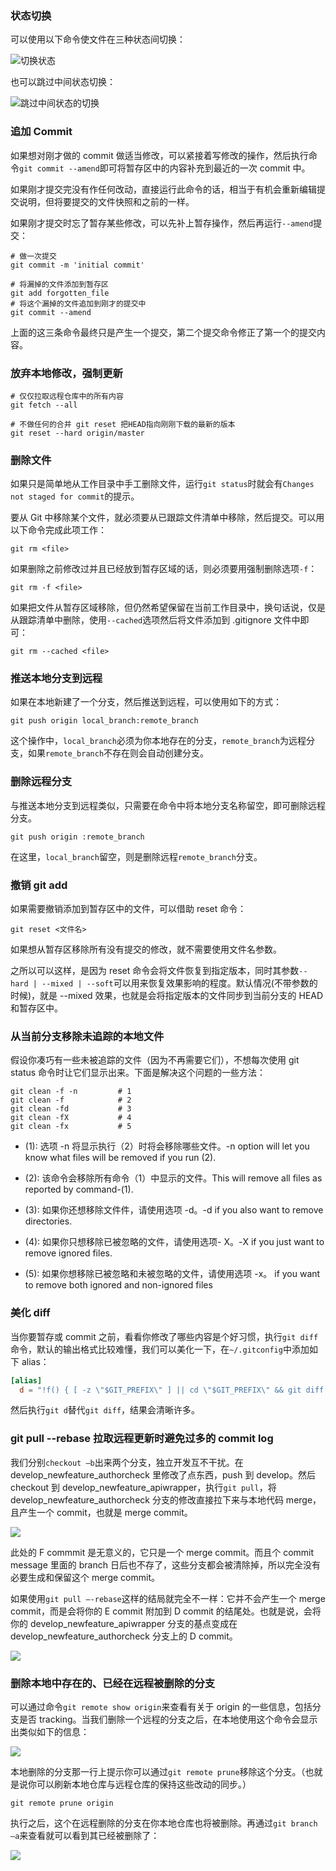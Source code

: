 ### 状态切换

可以使用以下命令使文件在三种状态间切换：

![切换状态](http://7xkt52.com1.z0.glb.clouddn.com/markdown/1464932592834.png)

也可以跳过中间状态切换：

![跳过中间状态的切换](http://7xkt52.com1.z0.glb.clouddn.com/markdown/1464932635964.png")

### 追加 Commit

如果想对刚才做的 commit 做适当修改，可以紧接着写修改的操作，然后执行命令`git commit --amend`即可将暂存区中的内容补充到最近的一次 commit 中。

如果刚才提交完没有作任何改动，直接运行此命令的话，相当于有机会重新编辑提交说明，但将要提交的文件快照和之前的一样。

如果刚才提交时忘了暂存某些修改，可以先补上暂存操作，然后再运行`--amend`提交：

```git
# 做一次提交
git commit -m 'initial commit' 

# 将漏掉的文件添加到暂存区
git add forgotten_file
# 将这个漏掉的文件追加到刚才的提交中
git commit --amend
```
上面的这三条命令最终只是产生一个提交，第二个提交命令修正了第一个的提交内容。

### 放弃本地修改，强制更新

```git
# 仅仅拉取远程仓库中的所有内容
git fetch --all

# 不做任何的合并 git reset 把HEAD指向刚刚下载的最新的版本
git reset --hard origin/master
```

### 删除文件

如果只是简单地从工作目录中手工删除文件，运行`git status`时就会有`Changes not staged for commit`的提示。

要从 Git 中移除某个文件，就必须要从已跟踪文件清单中移除，然后提交。可以用以下命令完成此项工作：

`git rm <file>`

如果删除之前修改过并且已经放到暂存区域的话，则必须要用强制删除选项`-f`：

`git rm -f <file>`

如果把文件从暂存区域移除，但仍然希望保留在当前工作目录中，换句话说，仅是从跟踪清单中删除，使用`--cached`选项然后将文件添加到 .gitignore 文件中即可：

`git rm --cached <file>`


### 推送本地分支到远程

如果在本地新建了一个分支，然后推送到远程，可以使用如下的方式：

`git push origin local_branch:remote_branch`

这个操作中，`local_branch`必须为你本地存在的分支，`remote_branch`为远程分支，如果`remote_branch`不存在则会自动创建分支。

### 删除远程分支

与推送本地分支到远程类似，只需要在命令中将本地分支名称留空，即可删除远程分支。

`git push origin :remote_branch`

在这里，`local_branch`留空，则是删除远程`remote_branch`分支。

### 撤销 git add

如果需要撤销添加到暂存区中的文件，可以借助 reset 命令：

`git reset <文件名>`

如果想从暂存区移除所有没有提交的修改，就不需要使用文件名参数。

之所以可以这样，是因为 reset 命令会将文件恢复到指定版本，同时其参数`--hard | --mixed | --soft`可以用来恢复效果影响的程度。默认情况(不带参数的时候)，就是 --mixed 效果，也就是会将指定版本的文件同步到当前分支的 HEAD 和暂存区中。

### 从当前分支移除未追踪的本地文件

假设你凑巧有一些未被追踪的文件（因为不再需要它们），不想每次使用 git status 命令时让它们显示出来。下面是解决这个问题的一些方法：

```shell
git clean -f -n         # 1
git clean -f            # 2
git clean -fd           # 3
git clean -fX           # 4
git clean -fx           # 5
```

* (1): 选项 -n 将显示执行（2）时将会移除哪些文件。-n option will let you know what files will be removed if you run (2).

* (2): 该命令会移除所有命令（1）中显示的文件。This will remove all files as reported by command-(1).

* (3): 如果你还想移除文件件，请使用选项 -d。-d if you also want to remove directories.

* (4): 如果你只想移除已被忽略的文件，请使用选项- X。-X if you just want to remove ignored files.

* (5): 如果你想移除已被忽略和未被忽略的文件，请使用选项 -x。 if you want to remove both ignored and non-ignored files

### 美化 diff

当你要暂存或 commit 之前，看看你修改了哪些内容是个好习惯，执行`git diff`命令，默认的输出格式比较难懂，我们可以美化一下，在`~/.gitconfig`中添加如下 alias：

```conf
[alias]
  d = "!f() { [ -z \"$GIT_PREFIX\" ] || cd \"$GIT_PREFIX\" && git diff --color \"$@\" | diff-so-fancy  | less --tabs=4 -    RFX; }; f"
```

然后执行`git d`替代`git diff`，结果会清晰许多。

### git pull --rebase 拉取远程更新时避免过多的 commit log

我们分别`checkout –b`出来两个分支，独立开发互不干扰。在 develop_newfeature_authorcheck 里修改了点东西，push 到 develop。然后 checkout 到 develop_newfeature_apiwrapper，执行`git pull`，将 develop_newfeature_authorcheck 分支的修改直接拉下来与本地代码 merge，且产生一个 commit，也就是 merge commit。

![](http://7xkt52.com1.z0.glb.clouddn.com/markdown/1479049400931.png)

此处的 F commmit 是无意义的，它只是一个 merge commit。而且个 commit message 里面的 branch 日后也不存了，这些分支都会被清除掉，所以完全没有必要生成和保留这个 merge commit。

如果使用`git pull –-rebase`这样的结局就完全不一样：它并不会产生一个 merge commit，而是会将你的 E commit 附加到 D commit 的结尾处。也就是说，会将你的 develop_newfeature_apiwrapper 分支的基点变成在 develop_newfeature_authorcheck 分支上的 D commit。

![](http://7xkt52.com1.z0.glb.clouddn.com/markdown/1479049586790.png)

### 删除本地中存在的、已经在远程被删除的分支

可以通过命令`git remote show origin`来查看有关于 origin 的一些信息，包括分支是否 tracking。当我们删除一个远程的分支之后，在本地使用这个命令会显示出类似如下的信息：

![](http://7xkt52.com1.z0.glb.clouddn.com/markdown/1479049827419.png)

本地删除的分支那一行上提示你可以通过`git remote prune`移除这个分支。（也就是说你可以刷新本地仓库与远程仓库的保持这些改动的同步。）

```git
git remote prune origin
```

执行之后，这个在远程删除的分支在你本地仓库也将被删除。再通过`git branch –a`来查看就可以看到其已经被删除了：

![](http://7xkt52.com1.z0.glb.clouddn.com/markdown/1479049942671.png)


